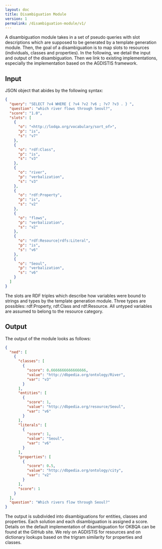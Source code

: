 ```yaml
---
layout: doc
title: Disambiguation Module
version: 1
permalink: /disambiguation-module/v1/
---
```


A disambiguation module takes in a set of pseudo queries with slot descriptions which are supposed to be generated by a template generation module. Then, the goal of a disambiguation is to map slots to resources (individuals, classes and properties). In the following, we detail the input and output of the disambiguation. Then we link to existing implementations, especially the implementation based on the AGDISTIS framework.

## Input

JSON object that abides by the following syntax:

```JSON
{
  "query": "SELECT ?v4 WHERE { ?v4 ?v2 ?v6 ; ?v7 ?v3 . } ",
  "question": "which river flows through Seoul?",
  "score": "1.0",
  "slots": [
    {
      "o": "<http://lodqa.org/vocabulary/sort_of>",
      "p": "is",
      "s": "v7"
    },
    {
      "o": "rdf:Class",
      "p": "is",
      "s": "v3"
    },
    {
      "o": "river",
      "p": "verbalization",
      "s": "v3"
    },
    {
      "o": "rdf:Property",
      "p": "is",
      "s": "v2"
    },
    {
      "o": "flows",
      "p": "verbalization",
      "s": "v2"
    },
    {
      "o": "rdf:Resource|rdfs:Literal",
      "p": "is",
      "s": "v6"
    },
    {
      "o": "Seoul",
      "p": "verbalization",
      "s": "v6"
    }
  ]
}
```

The slots are RDF triples which describe how variables were bound to strings and types by the template generation module. Three types are possibles: rdf:Property, rdf:Class and rdf:Resource. All untyped variables are assumed to belong to the resource category.

## Output

The output of the module looks as follows:

```JSON
{
  "ned": [
    {
      "classes": [
        {
          "score": 0.6666666666666666,
          "value": "http://dbpedia.org/ontology/River",
          "var": "v3"
        }
      ],
      "entities": [
        {
          "score": 1,
          "value": "http://dbpedia.org/resource/Seoul",
          "var": "v6"
        }
      ],
      "literals": [
        {
          "score": 1,
          "value": "Seoul",
          "var": "v6"
        }
      ],
      "properties": [
        {
          "score": 0.5,
          "value": "http://dbpedia.org/ontology/city",
          "var": "v2"
        }
      ],
      "score": 1
    }
  ],
  "question": "Which rivers flow through Seoul?"
}
```

The output is subdivided into disambiguations for entities, classes and properties. Each solution and each disambiguation is assigned a score. Details on the default implementation of disambiguation for OKBQA can be found at the GitHub site. We rely on AGDISTIS for resources and on dictionary lookups based on the trigram similarity for properties and classes.